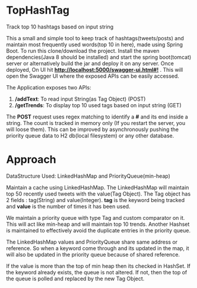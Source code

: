 # TopHashTag
Track top 10 hashtags based on input string

This a small and simple tool to keep track of hashtags(tweets/posts) and maintain most frequently used words(top 10 in here), made using Spring Boot.
To run this clone/download the project. Install the maven dependencies(Java 8 should be installed) and start the spring boot(tomcat) server or alternatively build the jar and deploy it on any server.
Once deployed, On UI hit **[http://localhost:5000/swagger-ui.html#!]** . This will open the Swagger UI where the exposed APIs can be easily accessed.

The Application exposes two APIs:

1. **/addText**: To read input String(as Tag Object) (POST)
2. **/getTrends**: To display top 10 used tags based on input string (GET)

The **POST** request uses regex matching to identify a **#** and its end inside a string.
The count is tracked in memory only (If you restart the server, you will loose them). This can be improved by asynchronously pushing the priority queue data to H2 db(local filesystem) or any other database.

# Approach

DataStructure Used: LinkedHashMap and PriorityQueue(min-heap)

Maintain a cache using LinkedHashMap. The LinkedHashMap will maintain top 50 recently used tweets with the value(Tag Object).
The Tag object has 2 fields : tag(String) and value(Integer). **tag** is the keyword being tracked and **value** is the number of times it has been used.

We maintain a priority queue with type Tag and custom comparator on it. This will act like min-heap and will maintain top 10 trends.
Another Hashset is maintained to effectively avoid the duplicate entries in the priority queue.

The LinkedHashMap values and PriorityQueue share same address or reference. So when a keyword come through and its updated in the map, it will also be updated in the priority queue because of shared reference.

If the value is more than the top of min heap then its checked in HashSet. If the keyword already exists, the queue is not altered. If not, then the top of the queue is polled and replaced by the new Tag Object.

[http://localhost:5000/swagger-ui.html#!]: http://localhost:5000/swagger-ui.html#!
